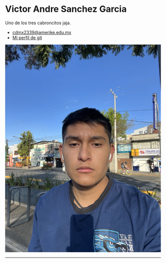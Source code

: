 # Victor Andre Sanchez Garcia

Uno de los tres cabroncitos jaja.

- [cdmx2339@amerike.edu.mx](cdmx2339@amerike.edu.mx)
- [Mi perfil de git](https://github.com/Victor-Sanchez-3010)

![Yo](../img/VictorS.jpeg)

---